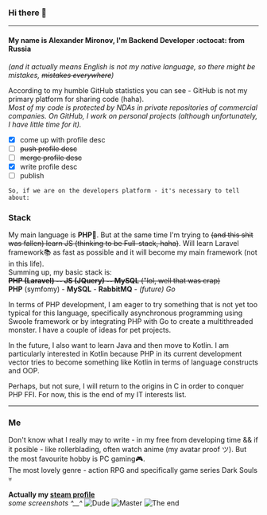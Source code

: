 ### Hi there 👋
___
#### My name is Alexander Mironov, I'm **Backend Developer** :octocat: from Russia 
*(and it actually means English is not my native language, so there might be mistakes, ~~mistakes everywhere~~)*

According to my humble GitHub statistics you can see - GitHub is not my primary platform for sharing code (haha).\
*Most of my code is protected by NDAs in private repositories of commercial companies. On GitHub, I work on personal projects (although unfortunately, I have little time for it).*

- [x] come up with profile desc
- [ ] ~~push profile desc~~
- [ ] ~~merge profile desc~~
- [x] write profile desc
- [ ] publish

`So, if we are on the developers platform - it's necessary to tell about:`
### Stack
My main language is **PHP**:rocket:. But at the same time I'm trying to ~~(and this shit was fallen) learn JS (thinking to be Full-stack, haha)~~. Will learn Laravel framework:books: as fast as possible and it will become my main framework (not in this life).\
Summing up, my basic stack is:\
~~**PHP (Laravel) -- JS (JQuery) -- MySQL** ("lol, well that was crap)~~\
  **PHP** (symfomy) - **MySQL** - **RabbitMQ** - *(future) Go*
 
In terms of PHP development, I am eager to try something that is not yet too typical for this language, specifically asynchronous programming using Swoole framework or by integrating PHP with Go to create a multithreaded monster. I have a couple of ideas for pet projects.

In the future, I also want to learn Java and then move to Kotlin. I am particularly interested in Kotlin because PHP in its current development vector tries to become something like Kotlin in terms of language constructs and OOP.

Perhaps, but not sure, I will return to the origins in C in order to conquer PHP FFI. For now, this is the end of my IT interests list.

___
### Me
Don't know what I really may to write - in my free from developing time && if it posible - like rollerblading, often watch anime (my avatar proof ツ). But the most favourite hobby is PC gaming:video_game:.\
The most lovely genre - action RPG and specifically game series Dark Souls :skull:

**Actually my [steam profile](https://steamcommunity.com/id/chihiro_yamato/)**\
*some screenshots ^__^*
![Dude](https://steamuserimages-a.akamaihd.net/ugc/916925154148662862/4C7EFD0997027DABAD7D50E0DE80393EFB5FD9E1/?imw=5000&imh=5000&ima=fit&impolicy=Letterbox&imcolor=%23000000&letterbox=false "Dude")
![Master](https://steamuserimages-a.akamaihd.net/ugc/859486570398579345/0F050E54203C1EDB29BAD3359E0E7093FB36D2ED/?imw=5000&imh=5000&ima=fit&impolicy=Letterbox&imcolor=%23000000&letterbox=false "Master")
![The end](https://steamuserimages-a.akamaihd.net/ugc/859485728044325256/45DE87361E02A03FAEDE567255237F625218D4F1/?imw=5000&imh=5000&ima=fit&impolicy=Letterbox&imcolor=%23000000&letterbox=false "The end")

